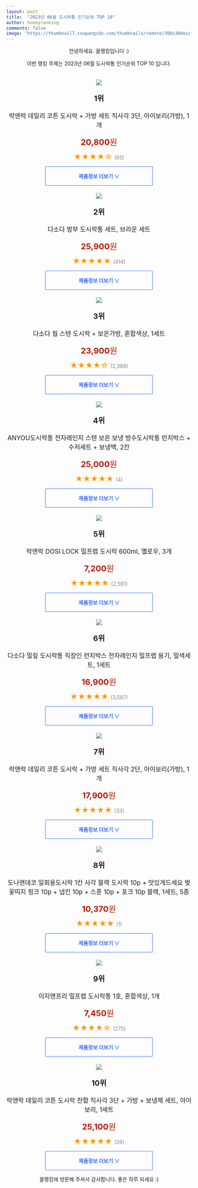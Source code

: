 ```yaml
---
layout: post
title:  "2023년 06월 도시락통 인기순위 TOP 10"
author: honeyranking
comments: false
image: "https://thumbnail7.coupangcdn.com/thumbnails/remote/300x300ex/image/retail/images/2023/05/15/14/8/d43553de-444f-4394-9973-17352294da8f.jpg"
---
```

<p style="text-align: center;">안녕하세요. 꿀랭킹입니다 :)</p>
<p style="text-align: center;">이번 랭킹 주제는 2023년 06월 도시락통 인기순위 TOP 10 입니다.</p><center><img src="https://thumbnail7.coupangcdn.com/thumbnails/remote/300x300ex/image/retail/images/2023/05/15/14/8/d43553de-444f-4394-9973-17352294da8f.jpg" style="margin-top:20px" /></center><p style="text-align: center; font-size: 20px"><b>1위</b></p><p style="text-align: center; font-size: 17px">락앤락 데일리 코튼 도시락 + 가방 세트 직사각 3단, 아이보리(가방), 1개</p><p style="text-align: center;"><span style="color: #b61800; font-size: 22px;"><b>20,800</b>원</span></p><p style="text-align: center;"><span style="color: #ff9600; font-size: 20px;">★★★★☆ </span><span style="color: #878787;">(65)</span></p><center><a href="https://link.coupang.com/a/2xiYU"><div style="font-size: 14px; display: inline-block; padding: 15px 90px; color: #346aff; border-radius: 2px; border: 1px solid #346aff; cursor: pointer;"><b>제품정보 더보기 &or;</b></div></a></center><center><img src="https://thumbnail8.coupangcdn.com/thumbnails/remote/300x300ex/image/vendor_inventory/db98/df8ca0d097a6c1227ac11a9d9f353be17378c55a8ec42ae29bc74ea8295b.jpg" style="margin-top:20px" /></center><p style="text-align: center; font-size: 20px"><b>2위</b></p><p style="text-align: center; font-size: 17px">다소다 밤부 도시락통 세트, 브라운 세트</p><p style="text-align: center;"><span style="color: #b61800; font-size: 22px;"><b>25,900</b>원</span></p><p style="text-align: center;"><span style="color: #ff9600; font-size: 20px;">★★★★★ </span><span style="color: #878787;">(414)</span></p><center><a href="https://link.coupang.com/a/2xiYV"><div style="font-size: 14px; display: inline-block; padding: 15px 90px; color: #346aff; border-radius: 2px; border: 1px solid #346aff; cursor: pointer;"><b>제품정보 더보기 &or;</b></div></a></center><center><img src="https://thumbnail7.coupangcdn.com/thumbnails/remote/300x300ex/image/vendor_inventory/4b8c/39c2ae8bc95ae8e25238a767a881a08f9d2511fce70da7c698cfdf9294fe.jpg" style="margin-top:20px" /></center><p style="text-align: center; font-size: 20px"><b>3위</b></p><p style="text-align: center; font-size: 17px">다소다 웜 스텐 도시락 + 보온가방, 혼합색상, 1세트</p><p style="text-align: center;"><span style="color: #b61800; font-size: 22px;"><b>23,900</b>원</span></p><p style="text-align: center;"><span style="color: #ff9600; font-size: 20px;">★★★★☆ </span><span style="color: #878787;">(2,388)</span></p><center><a href="https://link.coupang.com/a/2xiYW"><div style="font-size: 14px; display: inline-block; padding: 15px 90px; color: #346aff; border-radius: 2px; border: 1px solid #346aff; cursor: pointer;"><b>제품정보 더보기 &or;</b></div></a></center><center><img src="https://thumbnail9.coupangcdn.com/thumbnails/remote/300x300ex/image/vendor_inventory/3d78/b3f28c50c4b33d292ad7814ebc0ea870daa4309e4a8a067eb600bf6860d9.jpg" style="margin-top:20px" /></center><p style="text-align: center; font-size: 20px"><b>4위</b></p><p style="text-align: center; font-size: 17px">ANYOU도시락통 전자레인지 스텐 보온 보냉 방수도시락통 런치박스 + 수저세트 + 보냉백, 2칸</p><p style="text-align: center;"><span style="color: #b61800; font-size: 22px;"><b>25,000</b>원</span></p><p style="text-align: center;"><span style="color: #ff9600; font-size: 20px;">★★★★★ </span><span style="color: #878787;">(4)</span></p><center><a href="https://www.coupang.com/vp/products/7395663672?itemId=19130508205&q=%EB%8F%84%EC%8B%9C%EB%9D%BD%ED%86%B5&sourceType=search&searchId=aa04af980245460eb6ba589ffc094428"><div style="font-size: 14px; display: inline-block; padding: 15px 90px; color: #346aff; border-radius: 2px; border: 1px solid #346aff; cursor: pointer;"><b>제품정보 더보기 &or;</b></div></a></center><center><img src="https://thumbnail6.coupangcdn.com/thumbnails/remote/300x300ex/image/retail/images/9019838927033924-412b783e-b878-40be-9616-18f5e874a648.jpg" style="margin-top:20px" /></center><p style="text-align: center; font-size: 20px"><b>5위</b></p><p style="text-align: center; font-size: 17px">락앤락 DOSI LOCK 밀프렙 도시락 600ml, 옐로우, 3개</p><p style="text-align: center;"><span style="color: #b61800; font-size: 22px;"><b>7,200</b>원</span></p><p style="text-align: center;"><span style="color: #ff9600; font-size: 20px;">★★★★★ </span><span style="color: #878787;">(2,561)</span></p><center><a href="https://link.coupang.com/a/2xiYX"><div style="font-size: 14px; display: inline-block; padding: 15px 90px; color: #346aff; border-radius: 2px; border: 1px solid #346aff; cursor: pointer;"><b>제품정보 더보기 &or;</b></div></a></center><center><img src="https://thumbnail6.coupangcdn.com/thumbnails/remote/300x300ex/image/vendor_inventory/136c/dccc6d75d691b78d468d73a59b7894b3cf193a06c14189f078bfaef78b53.jpg" style="margin-top:20px" /></center><p style="text-align: center; font-size: 20px"><b>6위</b></p><p style="text-align: center; font-size: 17px">다소다 밀짚 도시락통 직장인 런치박스 전자레인지 밀프랩 용기, 밀색세트, 1세트</p><p style="text-align: center;"><span style="color: #b61800; font-size: 22px;"><b>16,900</b>원</span></p><p style="text-align: center;"><span style="color: #ff9600; font-size: 20px;">★★★★★ </span><span style="color: #878787;">(3,587)</span></p><center><a href="https://link.coupang.com/a/2xiYY"><div style="font-size: 14px; display: inline-block; padding: 15px 90px; color: #346aff; border-radius: 2px; border: 1px solid #346aff; cursor: pointer;"><b>제품정보 더보기 &or;</b></div></a></center><center><img src="https://thumbnail7.coupangcdn.com/thumbnails/remote/300x300ex/image/retail/images/2023/05/15/14/7/f67dafac-a084-4a0f-848d-88b78ecb3fe7.jpg" style="margin-top:20px" /></center><p style="text-align: center; font-size: 20px"><b>7위</b></p><p style="text-align: center; font-size: 17px">락앤락 데일리 코튼 도시락 + 가방 세트 직사각 2단, 아이보리(가방), 1개</p><p style="text-align: center;"><span style="color: #b61800; font-size: 22px;"><b>17,900</b>원</span></p><p style="text-align: center;"><span style="color: #ff9600; font-size: 20px;">★★★★★ </span><span style="color: #878787;">(33)</span></p><center><a href="https://link.coupang.com/a/2xiYZ"><div style="font-size: 14px; display: inline-block; padding: 15px 90px; color: #346aff; border-radius: 2px; border: 1px solid #346aff; cursor: pointer;"><b>제품정보 더보기 &or;</b></div></a></center><center><img src="https://thumbnail6.coupangcdn.com/thumbnails/remote/300x300ex/image/retail/images/2018/04/24/18/0/836ea2ce-278a-41f7-a376-d2150865fa8d.jpg" style="margin-top:20px" /></center><p style="text-align: center; font-size: 20px"><b>8위</b></p><p style="text-align: center; font-size: 17px">도나앤데코 일회용도시락 1칸 사각 블랙 도시락 10p + 맛있게드세요 벚꽃띠지 핑크 10p + 냅킨 10p + 스푼 10p + 포크 10p 블랙, 1세트, 5종</p><p style="text-align: center;"><span style="color: #b61800; font-size: 22px;"><b>10,370</b>원</span></p><p style="text-align: center;"><span style="color: #ff9600; font-size: 20px;">★★★★★ </span><span style="color: #878787;">(1)</span></p><center><a href="https://link.coupang.com/a/2xiY0"><div style="font-size: 14px; display: inline-block; padding: 15px 90px; color: #346aff; border-radius: 2px; border: 1px solid #346aff; cursor: pointer;"><b>제품정보 더보기 &or;</b></div></a></center><center><img src="https://thumbnail9.coupangcdn.com/thumbnails/remote/300x300ex/image/retail/images/2022/11/14/15/8/ba119a4b-073d-43e5-87f6-1597118c6faa.jpg" style="margin-top:20px" /></center><p style="text-align: center; font-size: 20px"><b>9위</b></p><p style="text-align: center; font-size: 17px">이지앤프리 밀프랩 도시락통 1호, 혼합색상, 1개</p><p style="text-align: center;"><span style="color: #b61800; font-size: 22px;"><b>7,450</b>원</span></p><p style="text-align: center;"><span style="color: #ff9600; font-size: 20px;">★★★★☆ </span><span style="color: #878787;">(275)</span></p><center><a href="https://link.coupang.com/a/2xiY1"><div style="font-size: 14px; display: inline-block; padding: 15px 90px; color: #346aff; border-radius: 2px; border: 1px solid #346aff; cursor: pointer;"><b>제품정보 더보기 &or;</b></div></a></center><center><img src="https://thumbnail6.coupangcdn.com/thumbnails/remote/300x300ex/image/retail/images/2023/05/15/14/0/73e9b2fe-75a6-40e3-92c5-56500faf536c.jpg" style="margin-top:20px" /></center><p style="text-align: center; font-size: 20px"><b>10위</b></p><p style="text-align: center; font-size: 17px">락앤락 데일리 코튼 도시락 찬합 직사각 3단 + 가방 + 보냉제 세트, 아이보리, 1세트</p><p style="text-align: center;"><span style="color: #b61800; font-size: 22px;"><b>25,100</b>원</span></p><p style="text-align: center;"><span style="color: #ff9600; font-size: 20px;">★★★★★ </span><span style="color: #878787;">(26)</span></p><center><a href="https://link.coupang.com/a/2xiY2"><div style="font-size: 14px; display: inline-block; padding: 15px 90px; color: #346aff; border-radius: 2px; border: 1px solid #346aff; cursor: pointer;"><b>제품정보 더보기 &or;</b></div></a></center><p style="text-align: center;">꿀랭킹에 방문해 주셔서 감사합니다. 좋은 하루 되세요 :)</p>